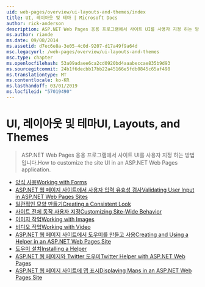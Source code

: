 ```yaml
---
uid: web-pages/overview/ui-layouts-and-themes/index
title: UI, 레이아웃 및 테마 | Microsoft Docs
author: rick-anderson
description: ASP.NET Web Pages 응용 프로그램에서 사이트 UI를 사용자 지정 하는 방법입니다.
ms.author: riande
ms.date: 09/08/2014
ms.assetid: d7ec6e8a-3e05-4c0d-9207-d17a49f9a64d
msc.legacyurl: /web-pages/overview/ui-layouts-and-themes
msc.type: chapter
ms.openlocfilehash: 53a09adaee6ca2cd0920bd4aaabeccae835b9d93
ms.sourcegitcommit: 24b1f6decbb17bb22a45166e5fdb0845c65af498
ms.translationtype: MT
ms.contentlocale: ko-KR
ms.lasthandoff: 03/01/2019
ms.locfileid: "57019490"
---
```

<a name="ui-layouts-and-themes"></a><span data-ttu-id="411f3-103">UI, 레이아웃 및 테마</span><span class="sxs-lookup"><span data-stu-id="411f3-103">UI, Layouts, and Themes</span></span>
====================
> <span data-ttu-id="411f3-104">ASP.NET Web Pages 응용 프로그램에서 사이트 UI를 사용자 지정 하는 방법입니다.</span><span class="sxs-lookup"><span data-stu-id="411f3-104">How to customize the site UI in an ASP.NET Web Pages application.</span></span>


- [<span data-ttu-id="411f3-105">양식 사용</span><span class="sxs-lookup"><span data-stu-id="411f3-105">Working with Forms</span></span>](4-working-with-forms.md)
- [<span data-ttu-id="411f3-106">ASP.NET 웹 페이지 사이트에서 사용자 입력 유효성 검사</span><span class="sxs-lookup"><span data-stu-id="411f3-106">Validating User Input in ASP.NET Web Pages Sites</span></span>](validating-user-input-in-aspnet-web-pages-sites.md)
- [<span data-ttu-id="411f3-107">일관적인 모양 만들기</span><span class="sxs-lookup"><span data-stu-id="411f3-107">Creating a Consistent Look</span></span>](3-creating-a-consistent-look.md)
- [<span data-ttu-id="411f3-108">사이트 전체 동작 사용자 지정</span><span class="sxs-lookup"><span data-stu-id="411f3-108">Customizing Site-Wide Behavior</span></span>](18-customizing-site-wide-behavior.md)
- [<span data-ttu-id="411f3-109">이미지 작업</span><span class="sxs-lookup"><span data-stu-id="411f3-109">Working with Images</span></span>](9-working-with-images.md)
- [<span data-ttu-id="411f3-110">비디오 작업</span><span class="sxs-lookup"><span data-stu-id="411f3-110">Working with Video</span></span>](10-working-with-video.md)
- [<span data-ttu-id="411f3-111">ASP.NET 웹 페이지 사이트에서 도우미를 만들고 사용</span><span class="sxs-lookup"><span data-stu-id="411f3-111">Creating and Using a Helper in an ASP.NET Web Pages Site</span></span>](creating-and-using-a-helper-in-an-aspnet-web-pages-site.md)
- [<span data-ttu-id="411f3-112">도우미 설치</span><span class="sxs-lookup"><span data-stu-id="411f3-112">Installing a Helper</span></span>](installing-helpers.md)
- [<span data-ttu-id="411f3-113">ASP.NET 웹 페이지와 Twitter 도우미</span><span class="sxs-lookup"><span data-stu-id="411f3-113">Twitter Helper with ASP.NET Web Pages</span></span>](twitter-helper.md)
- [<span data-ttu-id="411f3-114">ASP.NET 웹 페이지 사이트에 맵 표시</span><span class="sxs-lookup"><span data-stu-id="411f3-114">Displaying Maps in an ASP.NET Web Pages Site</span></span>](displaying-maps-in-an-aspnet-web-pages-site.md)

